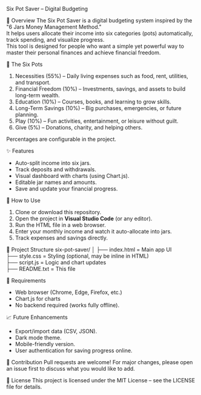  Six Pot Saver – Digital Budgeting

📌 Overview
The Six Pot Saver is a digital budgeting system inspired by the "6 Jars Money Management Method."  
It helps users allocate their income into six categories (pots) automatically, track spending, and visualize progress.  
This tool is designed for people who want a simple yet powerful way to master their personal finances and achieve financial freedom.  

🏦 The Six Pots
1. Necessities (55%) – Daily living expenses such as food, rent, utilities, and transport.  
2. Financial Freedom (10%) – Investments, savings, and assets to build long-term wealth.  
3. Education (10%) – Courses, books, and learning to grow skills.  
4. Long-Term Savings (10%) – Big purchases, emergencies, or future planning.  
5. Play (10%) – Fun activities, entertainment, or leisure without guilt.  
6. Give (5%) – Donations, charity, and helping others.  

Percentages are configurable in the project.

✨ Features
- Auto-split income into six jars.  
- Track deposits and withdrawals.  
- Visual dashboard with charts (using Chart.js).  
- Editable jar names and amounts.  
- Save and update your financial progress.  

 🚀 How to Use
1. Clone or download this repository.  
2. Open the project in **Visual Studio Code** (or any editor).  
3. Run the HTML file in a web browser.  
4. Enter your monthly income and watch it auto-allocate into jars.  
5. Track expenses and savings directly.  

 📂 Project Structure
six-pot-saver/
│
├── index.html = Main app UI  
├── style.css  = Styling (optional, may be inline in HTML)  
├── script.js  = Logic and chart updates  
├── README.txt = This file  

 🔧 Requirements
- Web browser (Chrome, Edge, Firefox, etc.)  
- Chart.js for charts  
- No backend required (works fully offline).  

 📈 Future Enhancements
- Export/import data (CSV, JSON).  
- Dark mode theme.  
- Mobile-friendly version.  
- User authentication for saving progress online.  

 🤝 Contribution
Pull requests are welcome! For major changes, please open an issue first to discuss what you would like to add.  

 📜 License
This project is licensed under the MIT License – see the LICENSE file for details.  
